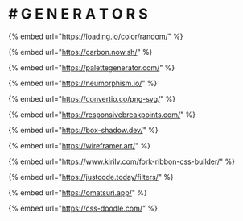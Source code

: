 # \# G E N E R A T O R S

{% embed url="https://loading.io/color/random/" %}

{% embed url="https://carbon.now.sh/" %}

{% embed url="https://palettegenerator.com/" %}

{% embed url="https://neumorphism.io/" %}

{% embed url="https://convertio.co/png-svg/" %}

{% embed url="https://responsivebreakpoints.com/" %}

{% embed url="https://box-shadow.dev/" %}

{% embed url="https://wireframer.art/" %}

{% embed url="https://www.kirilv.com/fork-ribbon-css-builder/" %}

{% embed url="https://justcode.today/filters/" %}

{% embed url="https://omatsuri.app/" %}

{% embed url="https://css-doodle.com/" %}

